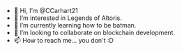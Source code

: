 - 👋 Hi, I’m @CCarhart21
- 👀 I’m interested in Legends of Altoris.
- 🌱 I’m currently learning how to be batman.
- 💞️ I’m looking to collaborate on blockchain development. 
- 📫 How to reach me... you don't :D 

<!---
CCarhart21/CCarhart21 is a ✨ special ✨ repository because its `README.md` (this file) appears on your GitHub profile.
You can click the Preview link to take a look at your changes.
--->
